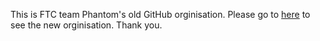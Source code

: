 This is FTC team Phantom's old GitHub orginisation. Please go to [here](https://github.com/phantom12857) to see the new orginisation. Thank you.
